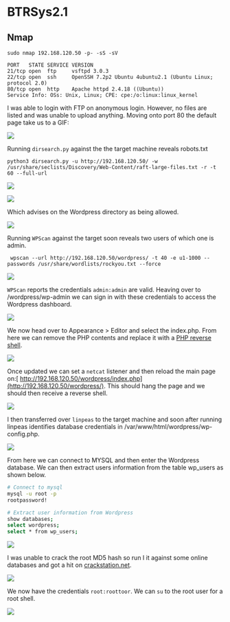 # BTRSys2.1

## Nmap

```
sudo nmap 192.168.120.50 -p- -sS -sV

PORT   STATE SERVICE VERSION
21/tcp open  ftp     vsftpd 3.0.3
22/tcp open  ssh     OpenSSH 7.2p2 Ubuntu 4ubuntu2.1 (Ubuntu Linux; protocol 2.0)
80/tcp open  http    Apache httpd 2.4.18 ((Ubuntu))
Service Info: OSs: Unix, Linux; CPE: cpe:/o:linux:linux_kernel
```

I was able to login with FTP on anonymous login. However, no files are listed and was unable to upload anything. Moving onto port 80 the default page take us to a GIF:

![](<../../../.gitbook/assets/image (1100).png>)

Running `dirsearch.py` against the the target machine reveals robots.txt

```
python3 dirsearch.py -u http://192.168.120.50/ -w /usr/share/seclists/Discovery/Web-Content/raft-large-files.txt -r -t 60 --full-url 
```

![](<../../../.gitbook/assets/image (1101).png>)

![](<../../../.gitbook/assets/image (1102).png>)

Which advises on the Wordpress directory as being allowed.

![](<../../../.gitbook/assets/image (1103).png>)

Running `WPScan` against the target soon reveals two users of which one is admin.

```
 wpscan --url http://192.168.120.50/wordpress/ -t 40 -e u1-1000 --passwords /usr/share/wordlists/rockyou.txt --force 
```

![](<../../../.gitbook/assets/image (1104).png>)

`WPScan` reports the credentials `admin:admin` are valid. Heaving over to /wordpress/wp-admin we can sign in with these credentials to access the Wordpress dashboard.

![](<../../../.gitbook/assets/image (1105).png>)

We now head over to Appearance > Editor and select the index.php. From here we can remove the PHP contents and replace it with a [PHP reverse shell](https://github.com/pentestmonkey/php-reverse-shell).

![](<../../../.gitbook/assets/image (1106).png>)

Once updated we can set a `netcat` listener and then reload the main page on:[ http://192.168.120.50/wordpress/index.php](http://192.168.120.50/wordpress/). This should hang the page and we should then receive a reverse shell.

![](<../../../.gitbook/assets/image (1107) (1).png>)

I then transferred over `linpeas` to the target machine and soon after running linpeas identifies database credentials in /var/www/html/wordpress/wp-config.php.

![](<../../../.gitbook/assets/image (1108).png>)

From here we can connect to MYSQL and then enter the Wordpress database. We can then extract users information from the table wp\_users as shown below.

```bash
# Connect to mysql
mysql -u root -p
rootpassword!

# Extract user information from Wordpress
show databases;
select wordpress;
select * from wp_users;
```

![](<../../../.gitbook/assets/image (1109).png>)

I was unable to crack the root MD5 hash so run I it against some online databases and got a hit on [crackstation.net](https://crackstation.net).

![](<../../../.gitbook/assets/image (1110).png>)

We now have the credentials `root:roottoor`. We can `su` to the root user for a root shell.

![](<../../../.gitbook/assets/image (1111).png>)
